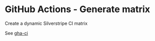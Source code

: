 # GitHub Actions - Generate matrix

Create a dynamic Silverstripe CI matrix

See [gha-ci](https://github.com/silverstripe/gha-ci)
